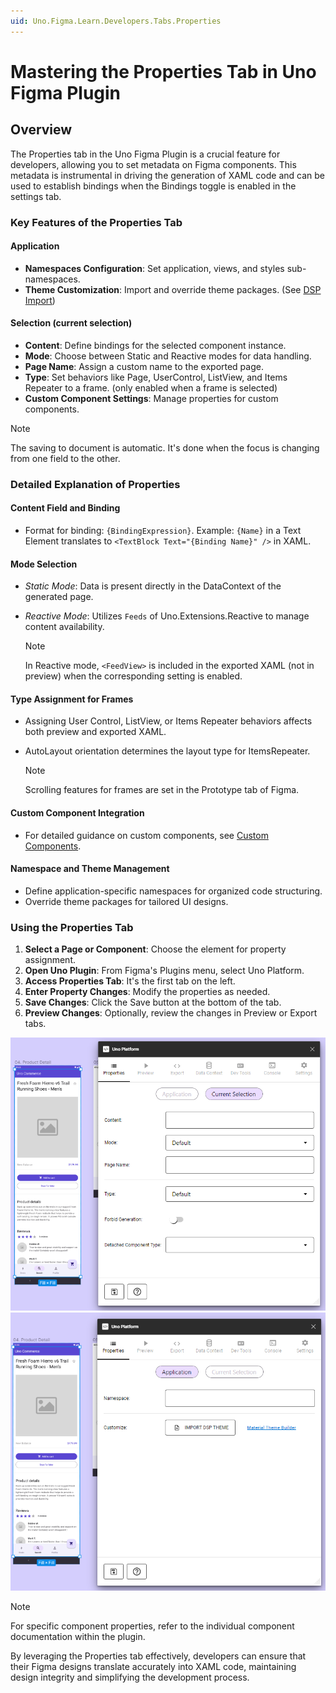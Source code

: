 ```yaml
---
uid: Uno.Figma.Learn.Developers.Tabs.Properties
---
```


# Mastering the Properties Tab in Uno Figma Plugin

## Overview

The Properties tab in the Uno Figma Plugin is a crucial feature for developers, allowing you to set metadata on Figma components. This metadata is instrumental in driving the generation of XAML code and can be used to establish bindings when the Bindings toggle is enabled in the settings tab.

### Key Features of the Properties Tab

#### Application
- **Namespaces Configuration**: Set application, views, and styles sub-namespaces.
- **Theme Customization**: Import and override theme packages. (See [DSP Import](../designers/dsp-import.md))

#### Selection (current selection)
- **Content**: Define bindings for the selected component instance.
- **Mode**: Choose between Static and Reactive modes for data handling.
- **Page Name**: Assign a custom name to the exported page.
- **Type**: Set behaviors like Page, UserControl, ListView, and Items Repeater to a frame. (only enabled when a frame is selected)
- **Custom Component Settings**: Manage properties for custom components.

> [!NOTE]
> The saving to document is automatic. It's done when the focus is changing from one field to the other.

### Detailed Explanation of Properties

#### Content Field and Binding

- Format for binding: `{BindingExpression}`. Example: `{Name}` in a Text Element translates to `<TextBlock Text="{Binding Name}" />` in XAML.

#### Mode Selection

- *Static Mode*: Data is present directly in the DataContext of the generated page.
- *Reactive Mode*: Utilizes `Feeds` of Uno.Extensions.Reactive to manage content availability.

  > [!NOTE]
  > In Reactive mode, `<FeedView>` is included in the exported XAML (not in preview) when the corresponding setting is enabled.

#### Type Assignment for Frames

- Assigning User Control, ListView, or Items Repeater behaviors affects both preview and exported XAML.
- AutoLayout orientation determines the layout type for ItemsRepeater.

  > [!NOTE]
  > Scrolling features for frames are set in the Prototype tab of Figma.

#### Custom Component Integration

- For detailed guidance on custom components, see [Custom Components](custom-components.md).

#### Namespace and Theme Management

- Define application-specific namespaces for organized code structuring.
- Override theme packages for tailored UI designs.

### Using the Properties Tab

1. **Select a Page or Component**: Choose the element for property assignment.
2. **Open Uno Plugin**: From Figma's Plugins menu, select Uno Platform.
3. **Access Properties Tab**: It's the first tab on the left.
4. **Enter Property Changes**: Modify the properties as needed.
5. **Save Changes**: Click the Save button at the bottom of the tab.
6. **Preview Changes**: Optionally, review the changes in Preview or Export tabs.

 ![](assets/properties.png)
 ![](assets/properties2.png)

> [!NOTE]
> For specific component properties, refer to the individual component documentation within the plugin.

By leveraging the Properties tab effectively, developers can ensure that their Figma designs translate accurately into XAML code, maintaining design integrity and simplifying the development process.
